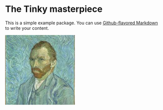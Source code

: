 # The Tinky masterpiece

This is a simple example package. You can use
[Github-flavored Markdown](https://guides.github.com/features/mastering-markdown/)
to write your content.

![This is an image](images/vvg.jpeg)
